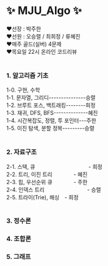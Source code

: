 # ✨ MJU_Algo ✨

❤️선장 : 박주한 <br>
❤️선원 : 오승렬 / 최희정 / 류혜진 <br>
❤️매주 골드(실버) 4문제 <br>
❤️목요일 22시 온라인 코드리뷰 <br><br>

### 1. 알고리즘 기초
1-0. 구현, 수학<br>
1-1. 문자열, 그리디---------------승렬<br>
1-2. 브루트 포스, 백트래킹--------희정<br>
1-3. 재귀, DFS, BFS--------------혜진<br>
1-4. 시간복잡도, 정렬, 투 포인터---주한<br>
1-5. 이진 탐색, 분할 정복---------승렬<br><br>

### 2. 자료구조
2-1. 스택, 큐          - 희정<br>
2-2. 트리, 이진 트리    - 혜진<br>
2-3. 힙, 우선순위 큐    - 주한<br>
2-4. 인덱스 트리        - 승렬 <br>
2-5. 트라이(Trie), 해싱 - 희정 <br><br>

### 3. 정수론

### 4. 조합론

### 5. 그래프
